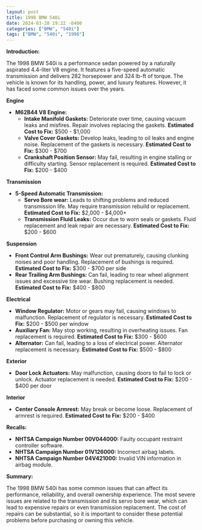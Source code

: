 ```yaml
---
layout: post
title: 1998 BMW 540i
date: 2024-03-28 19:22 -0400
categories: ["BMW", "540i"]
tags: ["BMW", "540i", "1998"]
---
```

**Introduction:**

The 1998 BMW 540i is a performance sedan powered by a naturally aspirated 4.4-liter V8 engine. It features a five-speed automatic transmission and delivers 282 horsepower and 324 lb-ft of torque. The vehicle is known for its handling, power, and luxury features. However, it has faced some common issues over the years.

**Engine**

* **M62B44 V8 Engine:**
    * **Intake Manifold Gaskets:** Deteriorate over time, causing vacuum leaks and misfires. Repair involves replacing the gaskets. **Estimated Cost to Fix:** $500 - $1,000
    * **Valve Cover Gaskets:** Develop leaks, leading to oil leaks and engine noise. Replacement of the gaskets is necessary. **Estimated Cost to Fix:** $300 - $700
    * **Crankshaft Position Sensor:** May fail, resulting in engine stalling or difficulty starting. Sensor replacement is required. **Estimated Cost to Fix:** $200 - $400

**Transmission**

* **5-Speed Automatic Transmission:**
    * **Servo Bore wear:** Leads to shifting problems and reduced transmission life. May require transmission rebuild or replacement. **Estimated Cost to Fix:** $2,000 - $4,000+
    * **Transmission Fluid Leaks:** Occur due to worn seals or gaskets. Fluid replacement and leak repair are necessary. **Estimated Cost to Fix:** $200 - $600

**Suspension**

* **Front Control Arm Bushings:** Wear out prematurely, causing clunking noises and poor handling. Replacement of bushings is required. **Estimated Cost to Fix:** $300 - $700 per side
* **Rear Trailing Arm Bushings:** Can fail, leading to rear wheel alignment issues and excessive tire wear. Bushing replacement is needed. **Estimated Cost to Fix:** $400 - $800

**Electrical**

* **Window Regulator:** Motor or gears may fail, causing windows to malfunction. Replacement of regulator is necessary. **Estimated Cost to Fix:** $200 - $500 per window
* **Auxiliary Fan:** May stop working, resulting in overheating issues. Fan replacement is required. **Estimated Cost to Fix:** $300 - $600
* **Alternator:** Can fail, leading to a loss of electrical power. Alternator replacement is necessary. **Estimated Cost to Fix:** $500 - $800

**Exterior**

* **Door Lock Actuators:** May malfunction, causing doors to fail to lock or unlock. Actuator replacement is needed. **Estimated Cost to Fix:** $200 - $400 per door

**Interior**

* **Center Console Armrest:** May break or become loose. Replacement of armrest is required. **Estimated Cost to Fix:** $200 - $400

**Recalls:**

* **NHTSA Campaign Number 00V044000:** Faulty occupant restraint controller software.
* **NHTSA Campaign Number 01V126000:** Incorrect airbag labels.
* **NHTSA Campaign Number 04V421000:** Invalid VIN information in airbag module.

**Summary:**

The 1998 BMW 540i has some common issues that can affect its performance, reliability, and overall ownership experience. The most severe issues are related to the transmission and its servo bore wear, which can lead to expensive repairs or even transmission replacement. The cost of repairs can be substantial, so it is important to consider these potential problems before purchasing or owning this vehicle.
